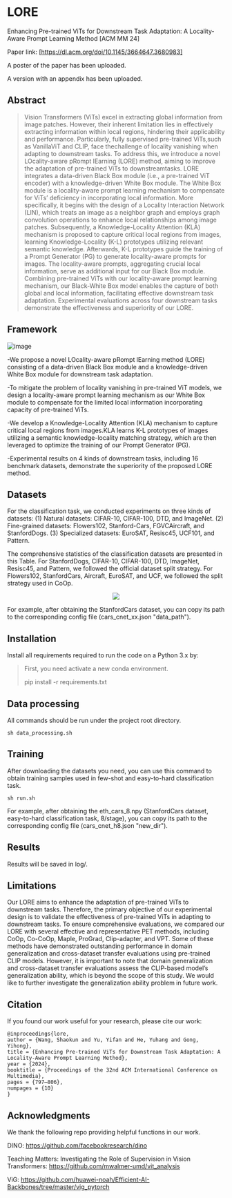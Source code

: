 # LORE
Enhancing Pre-trained ViTs for Downstream Task Adaptation: A Locality-Aware Prompt Learning Method [ACM MM 24]

Paper link: [https://dl.acm.org/doi/10.1145/3664647.3680983]

A poster of the paper has been uploaded.

A version with an appendix has been uploaded. 

## Abstract
> Vision Transformers (ViTs) excel in extracting global information from image patches. However, their inherent limitation lies in effectively extracting information within local regions, hindering their applicability and performance. Particularly, fully supervised pre-trained ViTs,such as VanillaViT and CLIP, face thechallenge of locality vanishing when adapting to downstream tasks. To address this, we introduce a novel LOcality-aware pRompt lEarning (LORE) method, aiming to improve the adaptation of pre-trained ViTs to downstreamtasks. LORE integrates a data-driven Black Box module (i.e., a pre-trained ViT encoder) with a knowledge-driven White Box module. The White Box module is a locality-aware prompt learning
mechanism to compensate for ViTs’ deficiency in incorporating local information. More specifically, it begins with the design of a Locality Interaction Network (LIN), which treats an image as a neighbor graph and employs graph convolution operations to enhance local relationships among image patches. Subsequently, a Knowledge-Locality Attention (KLA) mechanism is proposed to capture critical local regions from images, learning Knowledge-Locality (K-L) prototypes utilizing relevant semantic knowledge. Afterwards, K-L prototypes guide the training of a Prompt Generator (PG) to generate locality-aware prompts for images. The locality-aware prompts, aggregating crucial local information, serve as additional input for our Black Box module. Combining pre-trained ViTs with our locality-aware prompt learning mechanism, our Black-White Box model enables the capture of both global and local information, facilitating effective downstream task adaptation. Experimental evaluations across four downstream tasks demonstrate the effectiveness and superiority of our LORE. 

## Framework

![image](https://github.com/Mysteriousplayer/KGPT/blob/main/model_v6.png)

-We propose a novel LOcality-aware pRompt lEarning method (LORE) consisting of a data-driven Black Box module and a knowledge-driven White Box module for downstream task adaptation.

-To mitigate the problem of locality vanishing in pre-trained ViT models, we design a locality-aware prompt learning mechanism as our White Box module to compensate for the limited local information incorporating capacity of pre-trained ViTs.

-We develop a Knowledge-Locality Attention (KLA) mechanism to capture critical local regions from images.KLA learns K-L prototypes of images utilizing a semantic knowledge-locality matching strategy, which are then leveraged to optimize the training of our Prompt Generator (PG). 

-Experimental results on 4 kinds of downstream tasks, including 16 benchmark datasets, demonstrate the superiority of the proposed LORE method.

## Datasets
For the classification task, we conducted experiments on three kinds of datasets: (1) Natural datasets: CIFAR-10, CIFAR-100, DTD, and ImageNet. (2) Fine-grained datasets: Flowers102, Stanford-Cars, FGVCAircraft, and StanfordDogs. (3) Specialized datasets: EuroSAT, Resisc45, UCF101, and Pattern. 

The comprehensive statistics of the classification datasets are presented in this Table. For StanfordDogs, CIFAR-10, CIFAR-100, DTD, ImageNet, Resisc45, and Pattern, we followed the official dataset split strategy. For Flowers102, StanfordCars, Aircraft, EuroSAT, and UCF, we followed the split strategy used in CoOp. 

<div align=center>
<img src="https://github.com/Mysteriousplayer/KGPT/blob/main/dataset_v1.png">
</div>


For example, after obtaining the StanfordCars dataset, you can copy its path to the corresponding config file (cars_cnet_xx.json "data_path").

## Installation
Install all requirements required to run the code on a Python 3.x by:
> First, you need activate a new conda environment.
> 
> pip install -r requirements.txt

## Data processing
All commands should be run under the project root directory. 

```
sh data_processing.sh
```

## Training
After downloading the datasets you need, you can use this command to obtain training samples used in few-shot and easy-to-hard classification task.

```
sh run.sh
```

For example, after obtaining the eth_cars_8.npy (StanfordCars dataset, easy-to-hard classification task, 8/stage), you can copy its path to the corresponding config file (cars_cnet_h8.json "new_dir").  

## Results
Results will be saved in log/.  

## Limitations
Our LORE aims to enhance the adaptation of pre-trained ViTs to downstream tasks. Therefore, the primary objective of our experimental design is to validate the effectiveness of pre-trained ViTs in adapting to downstream tasks. To ensure comprehensive evaluations, we compared our LORE with several effective and representative PET methods, including CoOp, Co-CoOp, Maple, ProGrad, Clip-adapter, and VPT. Some of these methods have demonstrated outstanding performance in domain generalization and cross-dataset transfer evaluations using pre-trained CLIP models. However, it is important to note that domain generalization and cross-dataset transfer evaluations assess the CLIP-based model’s generalization ability, which is beyond the scope of this study. We would like to further investigate the generalization ability problem in future work.

## Citation
If you found our work useful for your research, please cite our work:
```
@inproceedings{lore,
author = {Wang, Shaokun and Yu, Yifan and He, Yuhang and Gong, Yihong},
title = {Enhancing Pre-trained ViTs for Downstream Task Adaptation: A Locality-Aware Prompt Learning Method},
year = {2024},
booktitle = {Proceedings of the 32nd ACM International Conference on Multimedia},
pages = {797–806},
numpages = {10}
}
```

## Acknowledgments
We thank the following repo providing helpful functions in our work. 

DINO: https://github.com/facebookresearch/dino

Teaching Matters: Investigating the Role of Supervision in Vision Transformers: https://github.com/mwalmer-umd/vit_analysis

ViG: https://github.com/huawei-noah/Efficient-AI-Backbones/tree/master/vig_pytorch
